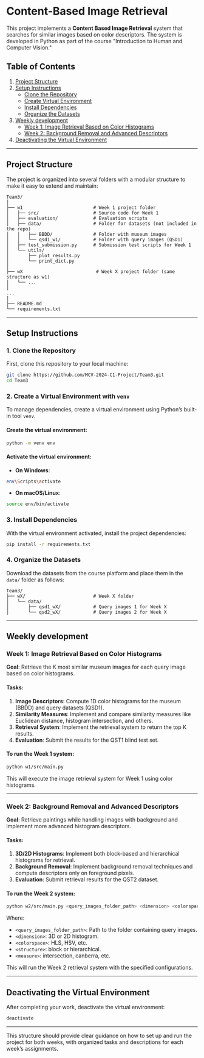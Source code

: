 
# Content-Based Image Retrieval

This project implements a **Content Based Image Retrieval** system that searches for similar images based on color descriptors. The system is developed in Python as part of the course "Introduction to Human and Computer Vision."

## Table of Contents
1. [Project Structure](#project-structure)
2. [Setup Instructions](#setup-instructions)
    - [Clone the Repository](#1-clone-the-repository)
    - [Create Virtual Environment](#2-create-a-virtual-environment-with-venv)
    - [Install Dependencies](#3-install-dependencies)
    - [Organize the Datasets](#4-organize-the-datasets)
3. [Weekly development](#weekly-development)
    - [Week 1: Image Retrieval Based on Color Histograms](#week-1-image-retrieval-based-on-color-histograms)
    - [Week 2: Background Removal and Advanced Descriptors](#week-2-background-removal-and-advanced-descriptors)
4. [Deactivating the Virtual Environment](#deactivating-the-virtual-environment)

---

## Project Structure

The project is organized into several folders with a modular structure to make it easy to extend and maintain:

```
Team3/
│
├── w1                          # Week 1 project folder
│   ├── src/                    # Source code for Week 1
│   ├── evaluation/             # Evaluation scripts
│   ├── data/                   # Folder for datasets (not included in the repo)
│   │   ├── BBDD/               # Folder with museum images
│   │   └── qsd1_w1/            # Folder with query images (QSD1)
│   ├── test_submission.py      # Submission test scripts for Week 1
│   └── utils/                 
│       ├── plot_results.py             
│       └── print_dict.py 
│
├── wX                           # Week X project folder (same structure as w1)
│   └── ...
│
...
|
├── README.md               
└── requirements.txt        
```

---

## Setup Instructions

### 1. Clone the Repository
First, clone this repository to your local machine:

```bash
git clone https://github.com/MCV-2024-C1-Project/Team3.git
cd Team3
```

### 2. Create a Virtual Environment with `venv`
To manage dependencies, create a virtual environment using Python’s built-in tool `venv`.

#### Create the virtual environment:
```bash
python -m venv env
```

#### Activate the virtual environment:
- **On Windows**: 
```bash
env\Scripts\activate
```
- **On macOS/Linux**: 
```bash
source env/bin/activate
```

### 3. Install Dependencies
With the virtual environment activated, install the project dependencies:

```bash
pip install -r requirements.txt
```

### 4. Organize the Datasets
Download the datasets from the course platform and place them in the `data/` folder as follows:
```
Team3/
├── wX/                         # Week X folder
│   └── data/                     
│       ├── qsd1_wX/            # Query images 1 for Week X
│       └── qsd2_wX/            # Query images 2 for Week X
```

---

## Weekly development

### Week 1: Image Retrieval Based on Color Histograms
**Goal**: Retrieve the K most similar museum images for each query image based on color histograms.

#### Tasks:
1. **Image Descriptors**: Compute 1D color histograms for the museum (BBDD) and query datasets (QSD1).
2. **Similarity Measures**: Implement and compare similarity measures like Euclidean distance, histogram intersection, and others.
3. **Retrieval System**: Implement the retrieval system to return the top K results.
4. **Evaluation**: Submit the results for the QST1 blind test set.

#### To run the Week 1 system:
```bash
python w1/src/main.py
```
This will execute the image retrieval system for Week 1 using color histograms.

---

### Week 2: Background Removal and Advanced Descriptors
**Goal**: Retrieve paintings while handling images with background and implement more advanced histogram descriptors.

#### Tasks:
1. **3D/2D Histograms**: Implement both block-based and hierarchical histograms for retrieval.
2. **Background Removal**: Implement background removal techniques and compute descriptors only on foreground pixels.
3. **Evaluation**: Submit retrieval results for the QST2 dataset.

#### To run the Week 2 system:
```bash
python w2/src/main.py <query_images_folder_path> <dimension> <colorspace> <structure> <measure>
```
Where:
- `<query_images_folder_path>`: Path to the folder containing query images.
- `<dimension>`: 3D or 2D histogram.
- `<colorspace>`: HLS, HSV, etc.
- `<structure>`: block or hierarchical.
- `<measure>`: intersection, canberra, etc.

This will run the Week 2 retrieval system with the specified configurations.

---

## Deactivating the Virtual Environment
After completing your work, deactivate the virtual environment:

```bash
deactivate
```

---

This structure should provide clear guidance on how to set up and run the project for both weeks, with organized tasks and descriptions for each week’s assignments.
